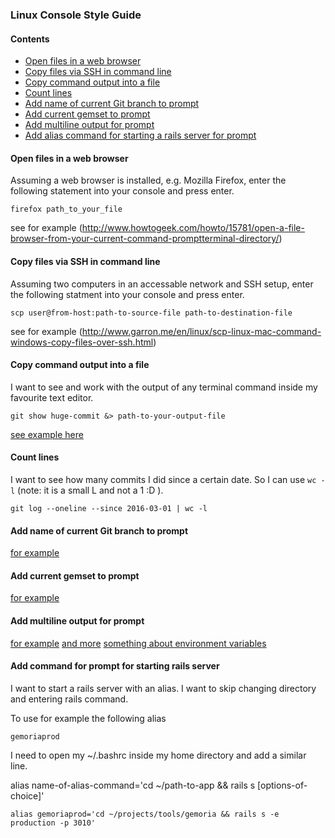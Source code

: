 ### Linux Console Style Guide

#### Contents
* [Open files in a web browser](#open-files-in-a-web-browser)
* [Copy files via SSH in command line](#copy-files-via-ssh-in-command-line)
* [Copy command output into a file](#copy-command-output-into-a-file)
* [Count lines](#count-lines)
* [Add name of current Git branch to prompt](#add-name-of-current-git-branch-to-prompt)
* [Add current gemset to prompt](#add-current-gemset-to-prompt)
* [Add multiline output for prompt](#add-multiline-output-for-prompt)
* [Add alias command for starting a rails server for prompt](#add-command-for-prompt-for-starting-rails-server)

#### Open files in a web browser

Assuming a web browser is installed, e.g. Mozilla Firefox,
enter the following statement into your console and press
enter.

```
firefox path_to_your_file
```
see for example
(http://www.howtogeek.com/howto/15781/open-a-file-browser-from-your-current-command-promptterminal-directory/)

#### Copy files via SSH in command line

Assuming two computers in an accessable network and SSH setup,
enter the following statment into your console and press enter.

```
scp user@from-host:path-to-source-file path-to-destination-file
```
see for example
(http://www.garron.me/en/linux/scp-linux-mac-command-windows-copy-files-over-ssh.html)

#### Copy command output into a file

I want to see and work with the output of any terminal command inside my favourite text editor.

```
git show huge-commit &> path-to-your-output-file
```
[see example here](http://stackoverflow.com/questions/2840187/how-to-pipe-the-output-of-a-command-to-file-on-linux)

#### Count lines

I want to see how many commits I did since a certain date. So I can use `wc -l` (note: it is a small L and not a 1 :D ).

```
git log --oneline --since 2016-03-01 | wc -l
```

#### Add name of current Git branch to prompt

[for example](http://martinvalasek.com/blog/current-git-branch-name-in-command-prompt)

#### Add current gemset to prompt

[for example](http://stackoverflow.com/questions/3294072/bash-get-last-dirname-filename-in-a-file-path-argument)

#### Add multiline output for prompt

[for example](http://askubuntu.com/questions/251154/long-lines-overlap-in-bash-ps1-customized-prompt)
[and more](https://www.maketecheasier.com/8-useful-and-interesting-bash-prompts/)
[something about environment variables](https://www.digitalocean.com/community/tutorials/how-to-read-and-set-environmental-and-shell-variables-on-a-linux-vps)

#### Add command for prompt for starting rails server

I want to start a rails server with an alias. I want to skip changing directory and entering rails command.

To use for example the following alias
```
gemoriaprod
```
I need to open my ~/.bashrc inside my home directory and add a similar line.

alias name-of-alias-command='cd ~/path-to-app && rails s [options-of-choice]'
```
alias gemoriaprod='cd ~/projects/tools/gemoria && rails s -e production -p 3010'
```
